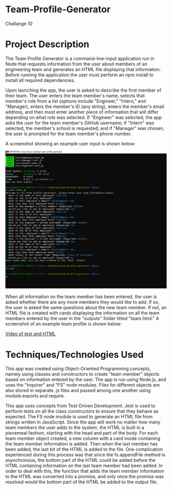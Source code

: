 # Team-Profile-Generator
Challange 10 

# Project Description
The Team Profile Generator is a command-line-input application run in Node that requests information from the user about members of an engineering team and generates an HTML file displaying that information.  Before running the application the user must perform an npm install to install all required dependencies.

Upon launching the app, the user is asked to describe the first member of their team.  The user enters the team member's name, selects that member's role from a list (options include "Engineer," "Intern," and "Manager), enters the member's ID (any string), enters the member's email address, and then must enter another piece of information that will differ depending on what role was selected.  If "Engineer" was selected, the app asks the user for the team member's GitHub username; if "Intern" was selected, the member's school is requested; and if "Manager" was chosen, the user is prompted for the team member's phone number.

A screenshot showing an example user input is shown below:

![Screenshot of test and input](./assets/images/samplepage.png)

When all information on the team member has been entered, the user is asked whether there are any more members they would like to add.  If so, the user is asked the same questions about the new team member.  If not, an HTML file is created with cards displaying the information on all the team members entered by the user in the "outputs" folder titled "team.html."  A screenshot of an example team profile is shown below:

[Video of test and HTML ](https://watch.screencastify.com/v/PqFZ01leaJsoE05T1Pwd)

# Techniques/Technologies Used
This app was created using Object-Oriented Programming concepts, namely using classes and constructors to create "team member" objects based on information entered by the user.  The app is run using Node.js, and uses the "Inquirer" and "FS" node modules.  Files for different objects are also stored in separate .js files and passed among one another using module.exports and require.

This app uses concepts from Test-Driven Development.  Jest is used to perform tests on all the class constructors to ensure that they behave as expected.  The FS node module is used to generate an HTML file from strings written in JavaScript.  Since the app will work no matter how many team members the user adds to the system, the HTML is built in a piecemeal fashion, starting with the head and part of the body.  For each team member object created, a new column with a card inside containing the team member information is added.  Then when the last member has been added, the last bit of the HTML is added to the file.  One complication experienced during this process was that since the fs.appendFile method is asynchronous, the bottom part of the HTML could be added before the HTML containing information on the last team member had been added.  In order to deal with this, the function that adds the team member information to the HTML was converted into a promise, and only once the promise was resolved would the bottom part of the HTML be added to the output file.
